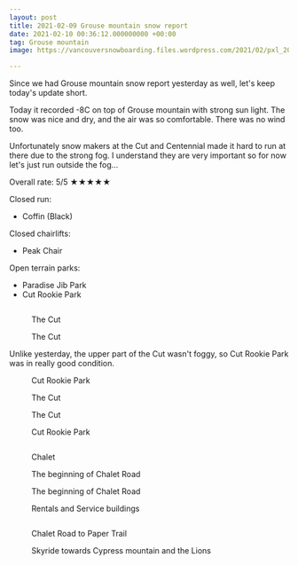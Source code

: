 ```yaml
---
layout: post
title: 2021-02-09 Grouse mountain snow report
date: 2021-02-10 00:36:12.000000000 +00:00
tag: Grouse mountain
image: https://vancouversnowboarding.files.wordpress.com/2021/02/pxl_20210209_203812399.jpg

---
```

<!-- wp:paragraph -->
<p>Since we had Grouse mountain snow report yesterday as well, let's keep today's update short.</p>
<!-- /wp:paragraph -->

<!-- wp:paragraph -->
<p>Today it recorded -8C on top of Grouse mountain with strong sun light. The snow was nice and dry, and the air was so comfortable. There was no wind too.</p>
<!-- /wp:paragraph -->

<!-- wp:paragraph -->
<p>Unfortunately snow makers at the Cut and Centennial made it hard to run at there due to the strong fog. I understand they are very important so for now let's just run outside the fog...</p>
<!-- /wp:paragraph -->

<!-- wp:paragraph -->
<p>Overall rate: 5/5 ★★★★★</p>
<!-- /wp:paragraph -->

<!-- wp:paragraph -->
<p>Closed run:</p>
<!-- /wp:paragraph -->

<!-- wp:list -->
<ul><li>Coffin (Black)</li></ul>
<!-- /wp:list -->

<!-- wp:paragraph -->
<p>Closed chairlifts:</p>
<!-- /wp:paragraph -->

<!-- wp:list -->
<ul><li>Peak Chair</li></ul>
<!-- /wp:list -->

<!-- wp:paragraph -->
<p>Open terrain parks:</p>
<!-- /wp:paragraph -->

<!-- wp:list -->
<ul><li>Paradise Jib Park</li><li>Cut Rookie Park</li></ul>
<!-- /wp:list -->

<!-- wp:image {"id":475,"sizeSlug":"large","linkDestination":"none"} -->
<figure class="wp-block-image size-large"><img src="https://vancouversnowboarding.files.wordpress.com/2021/02/pxl_20210209_192947886.jpg" alt="" class="wp-image-475" /></figure>
<!-- /wp:image -->

<!-- wp:image {"id":477,"sizeSlug":"large","linkDestination":"none"} -->
<figure class="wp-block-image size-large"><img src="https://vancouversnowboarding.files.wordpress.com/2021/02/pxl_20210209_190111366.jpg" alt="" class="wp-image-477" /><figcaption>The Cut</figcaption></figure>
<!-- /wp:image -->

<!-- wp:image {"id":478,"sizeSlug":"large","linkDestination":"none"} -->
<figure class="wp-block-image size-large"><img src="https://vancouversnowboarding.files.wordpress.com/2021/02/pxl_20210209_190118837.jpg" alt="" class="wp-image-478" /><figcaption>The Cut</figcaption></figure>
<!-- /wp:image -->

<!-- wp:paragraph -->
<p>Unlike yesterday, the upper part of the Cut wasn't foggy, so Cut Rookie Park was in really good condition.</p>
<!-- /wp:paragraph -->

<!-- wp:image {"id":480,"sizeSlug":"large","linkDestination":"none"} -->
<figure class="wp-block-image size-large"><img src="https://vancouversnowboarding.files.wordpress.com/2021/02/pxl_20210209_190204176.jpg" alt="" class="wp-image-480" /><figcaption>Cut Rookie Park</figcaption></figure>
<!-- /wp:image -->

<!-- wp:image {"id":481,"sizeSlug":"large","linkDestination":"none"} -->
<figure class="wp-block-image size-large"><img src="https://vancouversnowboarding.files.wordpress.com/2021/02/pxl_20210209_190216555.jpg" alt="" class="wp-image-481" /><figcaption>The Cut</figcaption></figure>
<!-- /wp:image -->

<!-- wp:image {"id":483,"sizeSlug":"large","linkDestination":"none"} -->
<figure class="wp-block-image size-large"><img src="https://vancouversnowboarding.files.wordpress.com/2021/02/pxl_20210209_190224883.jpg" alt="" class="wp-image-483" /><figcaption>The Cut</figcaption></figure>
<!-- /wp:image -->

<!-- wp:image {"id":484,"sizeSlug":"large","linkDestination":"none"} -->
<figure class="wp-block-image size-large"><img src="https://vancouversnowboarding.files.wordpress.com/2021/02/pxl_20210209_190253537.jpg" alt="" class="wp-image-484" /><figcaption>Cut Rookie Park</figcaption></figure>
<!-- /wp:image -->

<!-- wp:image {"id":486,"sizeSlug":"large","linkDestination":"none"} -->
<figure class="wp-block-image size-large"><img src="https://vancouversnowboarding.files.wordpress.com/2021/02/pxl_20210209_190312484.jpg" alt="" class="wp-image-486" /></figure>
<!-- /wp:image -->

<!-- wp:image {"id":487,"sizeSlug":"large","linkDestination":"none"} -->
<figure class="wp-block-image size-large"><img src="https://vancouversnowboarding.files.wordpress.com/2021/02/pxl_20210209_193230860.jpg" alt="" class="wp-image-487" /><figcaption>Chalet</figcaption></figure>
<!-- /wp:image -->

<!-- wp:image {"id":488,"sizeSlug":"large","linkDestination":"none"} -->
<figure class="wp-block-image size-large"><img src="https://vancouversnowboarding.files.wordpress.com/2021/02/pxl_20210209_193233969.jpg" alt="" class="wp-image-488" /><figcaption>The beginning of Chalet Road</figcaption></figure>
<!-- /wp:image -->

<!-- wp:image {"id":490,"sizeSlug":"large","linkDestination":"none"} -->
<figure class="wp-block-image size-large"><img src="https://vancouversnowboarding.files.wordpress.com/2021/02/pxl_20210209_193238741.jpg" alt="" class="wp-image-490" /><figcaption>The beginning of Chalet Road</figcaption></figure>
<!-- /wp:image -->

<!-- wp:image {"id":491,"sizeSlug":"large","linkDestination":"none"} -->
<figure class="wp-block-image size-large"><img src="https://vancouversnowboarding.files.wordpress.com/2021/02/pxl_20210209_193253221.jpg" alt="" class="wp-image-491" /><figcaption>Rentals and Service buildings</figcaption></figure>
<!-- /wp:image -->

<!-- wp:image {"id":492,"sizeSlug":"large","linkDestination":"none"} -->
<figure class="wp-block-image size-large"><img src="https://vancouversnowboarding.files.wordpress.com/2021/02/pxl_20210209_193256517.jpg" alt="" class="wp-image-492" /></figure>
<!-- /wp:image -->

<!-- wp:image {"id":494,"sizeSlug":"large","linkDestination":"none"} -->
<figure class="wp-block-image size-large"><img src="https://vancouversnowboarding.files.wordpress.com/2021/02/pxl_20210209_193305932.jpg" alt="" class="wp-image-494" /><figcaption>Chalet Road to Paper Trail</figcaption></figure>
<!-- /wp:image -->

<!-- wp:image {"id":495,"sizeSlug":"large","linkDestination":"none"} -->
<figure class="wp-block-image size-large"><img src="https://vancouversnowboarding.files.wordpress.com/2021/02/pxl_20210209_203812399.jpg" alt="" class="wp-image-495" /><figcaption>Skyride towards Cypress mountain and the Lions</figcaption></figure>
<!-- /wp:image -->

<!-- wp:paragraph -->
<p></p>
<!-- /wp:paragraph -->
